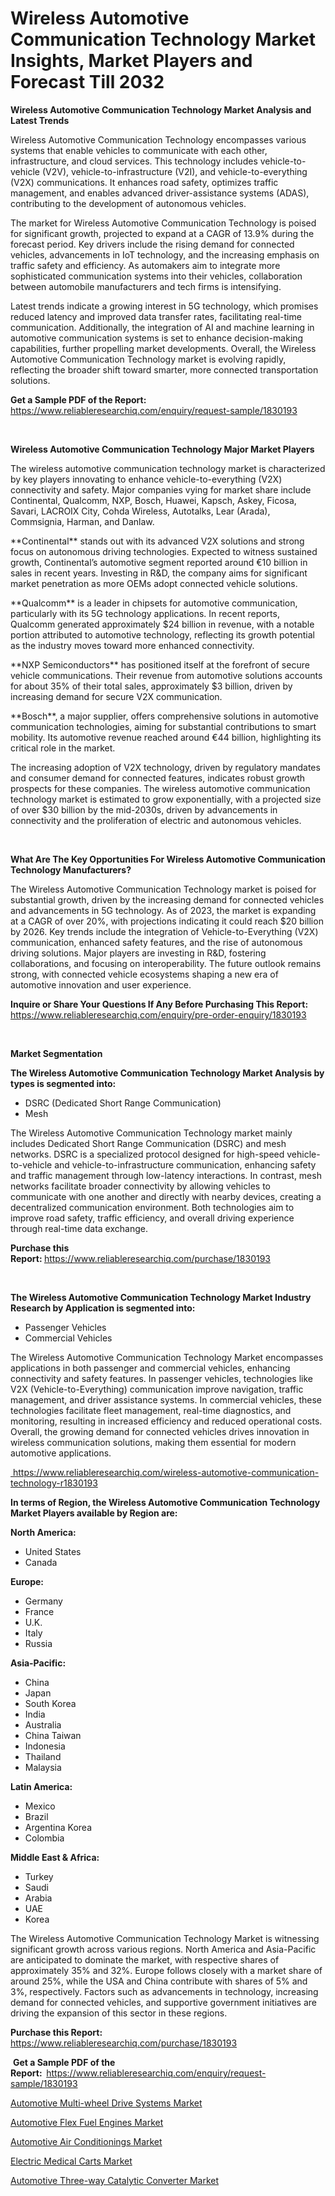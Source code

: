 <p><h1>Wireless Automotive Communication Technology Market Insights, Market Players and Forecast Till 2032</h1></p><p><strong>Wireless Automotive Communication Technology Market Analysis and Latest Trends</strong></p>
<p><p>Wireless Automotive Communication Technology encompasses various systems that enable vehicles to communicate with each other, infrastructure, and cloud services. This technology includes vehicle-to-vehicle (V2V), vehicle-to-infrastructure (V2I), and vehicle-to-everything (V2X) communications. It enhances road safety, optimizes traffic management, and enables advanced driver-assistance systems (ADAS), contributing to the development of autonomous vehicles.</p><p>The market for Wireless Automotive Communication Technology is poised for significant growth, projected to expand at a CAGR of 13.9% during the forecast period. Key drivers include the rising demand for connected vehicles, advancements in IoT technology, and the increasing emphasis on traffic safety and efficiency. As automakers aim to integrate more sophisticated communication systems into their vehicles, collaboration between automobile manufacturers and tech firms is intensifying. </p><p>Latest trends indicate a growing interest in 5G technology, which promises reduced latency and improved data transfer rates, facilitating real-time communication. Additionally, the integration of AI and machine learning in automotive communication systems is set to enhance decision-making capabilities, further propelling market developments. Overall, the Wireless Automotive Communication Technology market is evolving rapidly, reflecting the broader shift toward smarter, more connected transportation solutions.</p></p>
<p><strong>Get a Sample PDF of the Report:&nbsp;</strong> <a href="https://www.reliableresearchiq.com/enquiry/request-sample/1830193?utm_campaign=99&utm_medium=2&utm_source=Github&utm_content=ia&utm_term=31032025&utm_id=wireless-automotive-communication-technology">https://www.reliableresearchiq.com/enquiry/request-sample/1830193</a></p>
<p>&nbsp;</p>
<p><strong>Wireless Automotive Communication Technology Major Market Players</strong></p>
<p><p>The wireless automotive communication technology market is characterized by key players innovating to enhance vehicle-to-everything (V2X) connectivity and safety. Major companies vying for market share include Continental, Qualcomm, NXP, Bosch, Huawei, Kapsch, Askey, Ficosa, Savari, LACROIX City, Cohda Wireless, Autotalks, Lear (Arada), Commsignia, Harman, and Danlaw.</p><p>**Continental** stands out with its advanced V2X solutions and strong focus on autonomous driving technologies. Expected to witness sustained growth, Continental’s automotive segment reported around €10 billion in sales in recent years. Investing in R&D, the company aims for significant market penetration as more OEMs adopt connected vehicle solutions.</p><p>**Qualcomm** is a leader in chipsets for automotive communication, particularly with its 5G technology applications. In recent reports, Qualcomm generated approximately $24 billion in revenue, with a notable portion attributed to automotive technology, reflecting its growth potential as the industry moves toward more enhanced connectivity.</p><p>**NXP Semiconductors** has positioned itself at the forefront of secure vehicle communications. Their revenue from automotive solutions accounts for about 35% of their total sales, approximately $3 billion, driven by increasing demand for secure V2X communication.</p><p>**Bosch**, a major supplier, offers comprehensive solutions in automotive communication technologies, aiming for substantial contributions to smart mobility. Its automotive revenue reached around €44 billion, highlighting its critical role in the market.</p><p>The increasing adoption of V2X technology, driven by regulatory mandates and consumer demand for connected features, indicates robust growth prospects for these companies. The wireless automotive communication technology market is estimated to grow exponentially, with a projected size of over $30 billion by the mid-2030s, driven by advancements in connectivity and the proliferation of electric and autonomous vehicles.</p></p>
<p>&nbsp;</p>
<p><strong>What Are The Key Opportunities For Wireless Automotive Communication Technology Manufacturers?</strong></p>
<p><p>The Wireless Automotive Communication Technology market is poised for substantial growth, driven by the increasing demand for connected vehicles and advancements in 5G technology. As of 2023, the market is expanding at a CAGR of over 20%, with projections indicating it could reach $20 billion by 2026. Key trends include the integration of Vehicle-to-Everything (V2X) communication, enhanced safety features, and the rise of autonomous driving solutions. Major players are investing in R&D, fostering collaborations, and focusing on interoperability. The future outlook remains strong, with connected vehicle ecosystems shaping a new era of automotive innovation and user experience.</p></p>
<p><strong>Inquire or Share Your Questions If Any Before Purchasing This Report:</strong> <a href="https://www.reliableresearchiq.com/enquiry/pre-order-enquiry/1830193?utm_campaign=99&utm_medium=2&utm_source=Github&utm_content=ia&utm_term=31032025&utm_id=wireless-automotive-communication-technology">https://www.reliableresearchiq.com/enquiry/pre-order-enquiry/1830193</a></p>
<p>&nbsp;</p>
<p><strong>Market Segmentation</strong></p>
<p><strong>The Wireless Automotive Communication Technology Market Analysis by types is segmented into:</strong></p>
<p><ul><li>DSRC (Dedicated Short Range Communication)</li><li>Mesh</li></ul></p>
<p><p>The Wireless Automotive Communication Technology market mainly includes Dedicated Short Range Communication (DSRC) and mesh networks. DSRC is a specialized protocol designed for high-speed vehicle-to-vehicle and vehicle-to-infrastructure communication, enhancing safety and traffic management through low-latency interactions. In contrast, mesh networks facilitate broader connectivity by allowing vehicles to communicate with one another and directly with nearby devices, creating a decentralized communication environment. Both technologies aim to improve road safety, traffic efficiency, and overall driving experience through real-time data exchange.</p></p>
<p><strong>Purchase this Report:&nbsp;</strong><a href="https://www.reliableresearchiq.com/purchase/1830193?utm_campaign=99&utm_medium=2&utm_source=Github&utm_content=ia&utm_term=31032025&utm_id=wireless-automotive-communication-technology">https://www.reliableresearchiq.com/purchase/1830193</a></p>
<p>&nbsp;</p>
<p><strong>The Wireless Automotive Communication Technology Market Industry Research by Application is segmented into:</strong></p>
<p><ul><li>Passenger Vehicles</li><li>Commercial Vehicles</li></ul></p>
<p><p>The Wireless Automotive Communication Technology Market encompasses applications in both passenger and commercial vehicles, enhancing connectivity and safety features. In passenger vehicles, technologies like V2X (Vehicle-to-Everything) communication improve navigation, traffic management, and driver assistance systems. In commercial vehicles, these technologies facilitate fleet management, real-time diagnostics, and monitoring, resulting in increased efficiency and reduced operational costs. Overall, the growing demand for connected vehicles drives innovation in wireless communication solutions, making them essential for modern automotive applications.</p></p>
<p><a href="https://www.reliableresearchiq.com/wireless-automotive-communication-technology-r1830193?utm_campaign=99&utm_medium=2&utm_source=Github&utm_content=ia&utm_term=31032025&utm_id=wireless-automotive-communication-technology">&nbsp;https://www.reliableresearchiq.com/wireless-automotive-communication-technology-r1830193</a></p>
<p><strong>In terms of Region, the Wireless Automotive Communication Technology Market Players available by Region are:</strong></p>
<p>
    <p> <strong> North America: </strong>
        <ul>
            <li>United States</li>
            <li>Canada</li>
        </ul>
        </p> 
    <p> <strong> Europe: </strong>
        <ul>
            <li>Germany</li>
            <li>France</li>
            <li>U.K.</li>
            <li>Italy</li>
            <li>Russia</li>
        </ul>
        </p> 
    <p> <strong> Asia-Pacific: </strong>
        <ul>
            <li>China</li>
            <li>Japan</li>
            <li>South Korea</li>
            <li>India</li>
            <li>Australia</li>
            <li>China Taiwan</li>
            <li>Indonesia</li>
            <li>Thailand</li>
            <li>Malaysia</li>
        </ul>
        </p> 
    <p> <strong> Latin America: </strong>
        <ul>
            <li>Mexico</li>
            <li>Brazil</li>
            <li>Argentina Korea</li>
            <li>Colombia</li>
        </ul>
        </p> 
    <p> <strong> Middle East & Africa: </strong>
        <ul>
            <li>Turkey</li>
            <li>Saudi</li>
            <li>Arabia</li>
            <li>UAE</li>
            <li>Korea</li>
        </ul>
    </p>
    </p>
<p><p>The Wireless Automotive Communication Technology Market is witnessing significant growth across various regions. North America and Asia-Pacific are anticipated to dominate the market, with respective shares of approximately 35% and 32%. Europe follows closely with a market share of around 25%, while the USA and China contribute with shares of 5% and 3%, respectively. Factors such as advancements in technology, increasing demand for connected vehicles, and supportive government initiatives are driving the expansion of this sector in these regions.</p></p>
<p><strong>Purchase this Report: </strong><a href="https://www.reliableresearchiq.com/purchase/1830193?utm_campaign=99&utm_medium=2&utm_source=Github&utm_content=ia&utm_term=31032025&utm_id=wireless-automotive-communication-technology">https://www.reliableresearchiq.com/purchase/1830193</a></p>
<p>&nbsp;<strong>Get a Sample PDF of the Report:&nbsp;&nbsp;</strong><a href="https://www.reliableresearchiq.com/enquiry/request-sample/1830193?utm_campaign=99&utm_medium=2&utm_source=Github&utm_content=ia&utm_term=31032025&utm_id=wireless-automotive-communication-technology">https://www.reliableresearchiq.com/enquiry/request-sample/1830193</a></p>
<p><strong></strong></p>
<p><p><a href="https://github.com/bartzthateis/Market-Research-Report-List-1/blob/main/automotive-multi-wheel-drive-systems-market.md?utm_campaign=99&utm_medium=2&utm_source=Github&utm_content=ia&utm_term=31032025&utm_id=wireless-automotive-communication-technology">Automotive Multi-wheel Drive Systems Market</a></p><p><a href="https://github.com/saqafidrahea/Market-Research-Report-List-1/blob/main/automotive-flex-fuel-engines-market.md?utm_campaign=99&utm_medium=2&utm_source=Github&utm_content=ia&utm_term=31032025&utm_id=wireless-automotive-communication-technology">Automotive Flex Fuel Engines Market</a></p><p><a href="https://github.com/afghatakito29/Market-Research-Report-List-1/blob/main/automotive-air-conditionings-market.md?utm_campaign=99&utm_medium=2&utm_source=Github&utm_content=ia&utm_term=31032025&utm_id=wireless-automotive-communication-technology">Automotive Air Conditionings Market</a></p><p><a href="https://github.com/eimutelufta/Market-Research-Report-List-1/blob/main/electric-medical-carts-market.md?utm_campaign=99&utm_medium=2&utm_source=Github&utm_content=ia&utm_term=31032025&utm_id=wireless-automotive-communication-technology">Electric Medical Carts Market</a></p><p><a href="https://github.com/vespigeakexc/Market-Research-Report-List-1/blob/main/automotive-three-way-catalytic-converter-market.md?utm_campaign=99&utm_medium=2&utm_source=Github&utm_content=ia&utm_term=31032025&utm_id=wireless-automotive-communication-technology">Automotive Three-way Catalytic Converter Market</a></p></p>